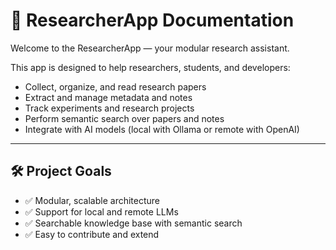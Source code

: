 # 🧠 ResearcherApp Documentation

Welcome to the ResearcherApp — your modular research assistant.

This app is designed to help researchers, students, and developers:
- Collect, organize, and read research papers
- Extract and manage metadata and notes
- Track experiments and research projects
- Perform semantic search over papers and notes
- Integrate with AI models (local with Ollama or remote with OpenAI)

---

## 🛠 Project Goals

- ✅ Modular, scalable architecture
- ✅ Support for local and remote LLMs
- ✅ Searchable knowledge base with semantic search
- ✅ Easy to contribute and extend
